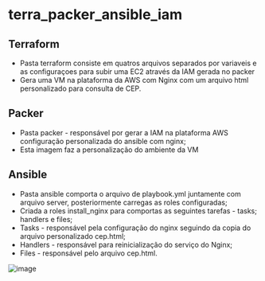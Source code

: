# terra_packer_ansible_iam

## Terraform
* Pasta terraform consiste em quatros arquivos separados por variaveis e as configuraçoes para subir uma EC2 através da IAM gerada no packer
* Gera uma VM na plataforma da AWS com Nginx com um arquivo html personalizado para consulta de CEP.

## Packer
* Pasta packer - responsável por gerar a IAM na plataforma AWS configuração personalizada do ansible com nginx;
* Esta imagem faz a personalização do ambiente da VM

## Ansible
* Pasta ansible comporta o arquivo de playbook.yml juntamente com arquivo server, posteriormente carregas as roles configuradas;
* Criada a roles install_nginx para comportas as seguintes tarefas - tasks; handlers e files;
* Tasks - responsável pela configuração do nginx seguindo da copia do arquivo personalizado cep.html;
* Handlers - responsável para reinicialização do serviço do Nginx;
* Files - responsável pelo arquivo cep.html.











![image](https://user-images.githubusercontent.com/44216245/224517903-7ec70404-0cbc-474f-813d-a9cbdac21d3c.png)
